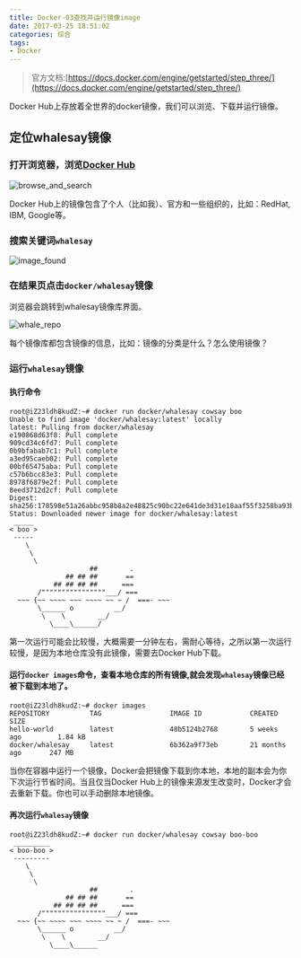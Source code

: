 ```yaml
---
title: Docker-03查找并运行镜像image
date: 2017-03-25 18:51:02
categories: 综合
tags:
- Docker
---
```


> 官方文档:[https://docs.docker.com/engine/getstarted/step_three/](https://docs.docker.com/engine/getstarted/step_three/)

Docker Hub上存放着全世界的docker镜像，我们可以浏览、下载并运行镜像。

## 定位whalesay镜像
### 打开浏览器，浏览[Docker Hub](https://hub.docker.com/)
![browse_and_search](/upload/article/20170223110047136.png)

Docker Hub上的镜像包含了个人（比如我）、官方和一些组织的，比如：RedHat, IBM, Google等。

<!-- more -->

### 搜索关键词`whalesay`
![image_found](/upload/article/20170223110047137.png)

### 在结果页点击`docker/whalesay`镜像
浏览器会跳转到whalesay镜像库界面。

![whale_repo](/upload/article/20170223110047137.png)

每个镜像库都包含镜像的信息，比如：镜像的分类是什么？怎么使用镜像？  

### 运行`whalesay`镜像
#### 执行命令
```
root@iZ23ldh8kudZ:~# docker run docker/whalesay cowsay boo
Unable to find image 'docker/whalesay:latest' locally
latest: Pulling from docker/whalesay
e190868d63f8: Pull complete 
909cd34c6fd7: Pull complete 
0b9bfabab7c1: Pull complete 
a3ed95caeb02: Pull complete 
00bf65475aba: Pull complete 
c57b6bcc83e3: Pull complete 
8978f6879e2f: Pull complete 
8eed3712d2cf: Pull complete 
Digest: sha256:178598e51a26abbc958b8a2e48825c90bc22e641de3d31e18aaf55f3258ba93b
Status: Downloaded newer image for docker/whalesay:latest
 _____ 
< boo >
 ----- 
    \
     \
      \     
                    ##        .            
              ## ## ##       ==            
           ## ## ## ##      ===            
       /""""""""""""""""___/ ===        
  ~~~ {~~ ~~~~ ~~~ ~~~~ ~~ ~ /  ===- ~~~   
       \______ o          __/            
        \    \        __/             
          \____\______/   
```

第一次运行可能会比较慢，大概需要一分钟左右，需耐心等待，之所以第一次运行较慢，是因为本地仓库没有此镜像，需要去Docker Hub下载。

#### 运行`docker images`命令，查看本地仓库的所有镜像,就会发现`whalesay`镜像已经被下载到本地了。
```
root@iZ23ldh8kudZ:~# docker images
REPOSITORY          TAG                 IMAGE ID            CREATED             SIZE
hello-world         latest              48b5124b2768        5 weeks ago         1.84 kB
docker/whalesay     latest              6b362a9f73eb        21 months ago       247 MB
```

当你在容器中运行一个镜像，Docker会把镜像下载到你本地，本地的副本会为你下次运行节省时间。当且仅当Docker Hub上的镜像来源发生改变时，Docker才会去重新下载。你也可以手动删除本地镜像。

#### 再次运行`whalesay`镜像
```
root@iZ23ldh8kudZ:~# docker run docker/whalesay cowsay boo-boo
 _________ 
< boo-boo >
 --------- 
    \
     \
      \     
                    ##        .            
              ## ## ##       ==            
           ## ## ## ##      ===            
       /""""""""""""""""___/ ===        
  ~~~ {~~ ~~~~ ~~~ ~~~~ ~~ ~ /  ===- ~~~   
       \______ o          __/            
        \    \        __/             
          \____\______
```

